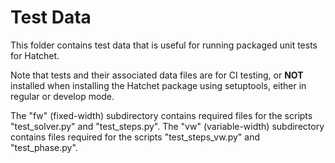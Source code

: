 Test Data
=========
This folder contains test data that is useful for running packaged unit tests for Hatchet.

Note that tests and their associated data files are for CI testing, or **NOT** installed when installing the
Hatchet package using setuptools, either in regular or develop mode.

The "fw" (fixed-width) subdirectory contains required files for the scripts "test_solver.py" and "test_steps.py".
The "vw" (variable-width) subdirectory contains files required for the scripts "test_steps_vw.py" and "test_phase.py".
